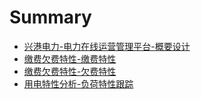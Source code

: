 # Summary

* [兴港电力-电力在线运营管理平台-概要设计](README.md)
* [缴费欠费特性-缴费特性](jiao-fei-qian-fei-te-xing.md)
* [缴费欠费特性-欠费特性](jiao-fei-qian-fei-te-6027-qian-fei-te-xing.md)
* [用电特性分析-负荷特性跟踪](yong-dian-te-xing-fen-6790-fu-he-te-xing-gen-zong.md)

